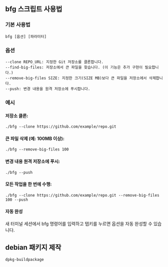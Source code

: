 ## bfg 스크립트 사용법

### 기본 사용법

```
bfg [옵션] [파라미터]
```
### 옵션
```
--clone REPO_URL: 지정한 Git 저장소를 클론합니다.
--find-big-files: 저장소에서 큰 파일을 찾습니다. (이 기능은 추가 구현이 필요합니다.)
--remove-big-files SIZE: 지정한 크기(SIZE MB)보다 큰 파일을 저장소에서 삭제합니다.
--push: 변경 내용을 원격 저장소에 푸시합니다.
```

### 예시
#### 저장소 클론:

```
./bfg --clone https://github.com/example/repo.git
```

#### 큰 파일 삭제 (예: 100MB 이상):

```
./bfg --remove-big-files 100
```

#### 변경 내용 원격 저장소에 푸시:

```
./bfg --push
```

#### 모든 작업을 한 번에 수행:

```
./bfg --clone https://github.com/example/repo.git --remove-big-files 100 --push
```

#### 자동 완성
새 터미널 세션에서 bfg 명령어를 입력하고 탭키를 누르면 옵션을 자동 완성할 수 있습니다.

## debian 패키지 제작
```
dpkg-buildpackage
```
